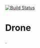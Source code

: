 [![Build Status](http://dnssayhgxehy.huwochuxing.com/api/badges/hwgo/test-ci/status.svg)](http://dnssayhgxehy.huwochuxing.com/hwgo/test-ci)

# Drone
.
